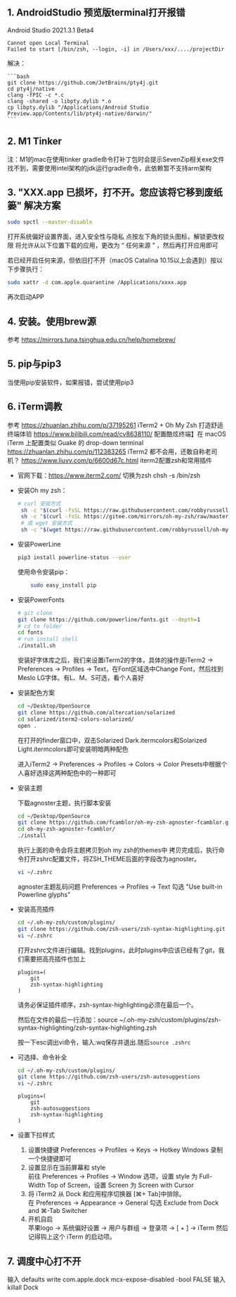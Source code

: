
## 1. AndroidStudio 预览版terminal打开报错

Android Studio 2021.3.1 Beta4

```log
Cannot open Local Terminal
Failed to start [/bin/zsh, --login, -i] in /Users/xxx/..../projectDir
```

解决：

    ```bash
    git clone https://github.com/JetBrains/pty4j.git
    cd pty4j/native
    clang -fPIC -c *.c
    clang -shared -o libpty.dylib *.o
    cp libpty.dylib "/Applications/Android Studio Preview.app/Contents/lib/pty4j-native/darwin/"
    ```

## 2. M1 Tinker
注：M1的mac在使用tinker gradle命令打补丁包时会提示SevenZip相关exe文件找不到，需要使用intel架构的jdk运行gradle命令，此依赖暂不支持arm架构

## 3. "XXX.app 已损坏，打不开。您应该将它移到废纸篓" 解决方案

```bash
sudo spctl --master-disable
```

打开系统偏好设置界面，进入安全性与隐私
点按左下角的锁头图标，解锁更改权限
将允许从以下位置下载的应用，更改为 “ 任何来源 ” ，然后再打开应用即可

若已经开启任何来源，但依旧打不开（macOS Catalina 10.15以上会遇到）按以下步骤执行：

```bash
sudo xattr -d com.apple.quarantine /Applications/xxxx.app
```

再次启动APP

## 4. 安装。使用brew源

参考 https://mirrors.tuna.tsinghua.edu.cn/help/homebrew/

## 5. pip与pip3

   当使用pip安装软件，如果报错，尝试使用pip3

## 6. iTerm调教

参考
https://zhuanlan.zhihu.com/p/37195261 iTerm2 + Oh My Zsh 打造舒适终端体验
https://www.bilibili.com/read/cv8638110/ 配置酷炫终端】在 macOS iTerm 上配置类似 Guake 的 drop-down terminal
https://zhuanlan.zhihu.com/p/112383265 iTerm2 都不会用，还敢自称老司机？
https://www.liuvv.com/p/6600d67c.html iterm2配置zsh和常用插件

- 官网下载：https://www.iterm2.com/
   切换为zsh chsh -s /bin/zsh

- 安装Oh my zsh：

   ```zsh
   # curl 安装方式
    sh -c "$(curl -fsSL https://raw.githubusercontent.com/robbyrussell/oh-my-zsh/master/tools/install.sh)"
    sh -c "$(curl -fsSL https://gitee.com/mirrors/oh-my-zsh/raw/master/tools/install.sh)"
    # 或 wget 安装方式
    sh -c "$(wget https://raw.githubusercontent.com/robbyrussell/oh-my-zsh/master/tools/install.sh -O -)"
   ```

- 安装PowerLine

    ```zsh
    pip3 install powerline-status --user
    ```

    使用命令安装pip：

    ```zsh
        sudo easy_install pip
    ```

- 安装PowerFonts

    ```zsh
    # git clone
    git clone https://github.com/powerline/fonts.git --depth=1
    # cd to folder
    cd fonts
    # run install shell
    ./install.sh
    ```

    安装好字体库之后，我们来设置iTerm2的字体，具体的操作是iTerm2 -> Preferences -> Profiles -> Text，在Font区域选中Change Font，然后找到Meslo LG字体。有L、M、S可选，看个人喜好

- 安装配色方案

    ```zsh
    cd ~/Desktop/OpenSource
    git clone https://github.com/altercation/solarized
    cd solarized/iterm2-colors-solarized/
    open .
    ```

    在打开的finder窗口中，双击Solarized Dark.itermcolors和Solarized Light.itermcolors即可安装明暗两种配色

    进入iTerm2 -> Preferences -> Profiles -> Colors -> Color Presets中根据个人喜好选择这两种配色中的一种即可

- 安装主题

    下载agnoster主题，执行脚本安装

    ```zsh
    cd ~/Desktop/OpenSource
    git clone https://github.com/fcamblor/oh-my-zsh-agnoster-fcamblor.git
    cd oh-my-zsh-agnoster-fcamblor/
    ./install
    ```

    执行上面的命令会将主题拷贝到oh my zsh的themes中
    拷贝完成后，执行命令打开zshrc配置文件，将ZSH_THEME后面的字段改为agnoster。

    ```zsh
    vi ~/.zshrc
    ```

    agnoster主题乱码问题
    Preferences -> Profiles -> Text
    勾选 "Use built-in Powerline glyphs"

- 安装高亮插件

    ```zsh
    cd ~/.oh-my-zsh/custom/plugins/
    git clone https://github.com/zsh-users/zsh-syntax-highlighting.git
    vi ~/.zshrc
    ```

    打开zshrc文件进行编辑。找到plugins，此时plugins中应该已经有了git，我们需要把高亮插件也加上

    ```.zshrc
    plugins=(
        git
        zsh-syntax-highlighting
    )
    ```

    请务必保证插件顺序，zsh-syntax-highlighting必须在最后一个。

    然后在文件的最后一行添加：source ~/.oh-my-zsh/custom/plugins/zsh-syntax-highlighting/zsh-syntax-highlighting.zsh

    按一下esc调出vi命令，输入:wq保存并退出.随后`source .zshrc`

- 可选择、命令补全

    ```zsh
    cd ~/.oh-my-zsh/custom/plugins/
    git clone https://github.com/zsh-users/zsh-autosuggestions
    vi ~/.zshrc
    ```

    ```.zshrc
    plugins=(
        git
        zsh-autosuggestions
        zsh-syntax-highlighting
    )
    ```

- 设置下拉样式
  1. 设置快捷键
 Preferences → Profiles → Keys → Hotkey Windows 录制一个快捷键即可
  2. 设置显示在当前屏幕和 style  
    前往 Preferences → Profiles → Window 选项，设置 style 为 Full-Width Top of Screen，设置 Screen 为 Screen with Cursor 
  3. 将 iTerm2 从 Dock 和应用程序切换器 [⌘+ Tab]中排除。  
    在 Preferences → Appearance → General 勾选 Exclude from Dock and ⌘-Tab Switcher
  4. 开机自启  
    苹果logo → 系统偏好设置 → 用户与群组 → 登录项 → [ + ] → iTerm 然后记得钩上这个 iTerm 的启动项。

## 7. 调度中心打不开

输入 defaults write com.apple.dock mcx-expose-disabled -bool FALSE
输入 killall Dock